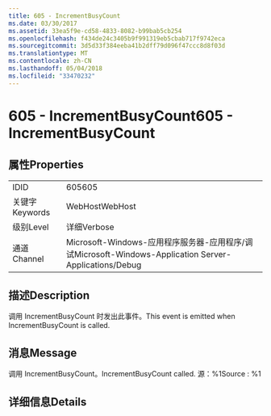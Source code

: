 ```yaml
---
title: 605 - IncrementBusyCount
ms.date: 03/30/2017
ms.assetid: 33ea5f9e-cd58-4833-8082-b99bab5cb254
ms.openlocfilehash: f434de24c3405b9f991319eb5cbab717f9742eca
ms.sourcegitcommit: 3d5d33f384eeba41b2dff79d096f47ccc8d8f03d
ms.translationtype: MT
ms.contentlocale: zh-CN
ms.lasthandoff: 05/04/2018
ms.locfileid: "33470232"
---
```

# <a name="605---incrementbusycount"></a><span data-ttu-id="fbcf6-102">605 - IncrementBusyCount</span><span class="sxs-lookup"><span data-stu-id="fbcf6-102">605 - IncrementBusyCount</span></span>
## <a name="properties"></a><span data-ttu-id="fbcf6-103">属性</span><span class="sxs-lookup"><span data-stu-id="fbcf6-103">Properties</span></span>  
  
|||  
|-|-|  
|<span data-ttu-id="fbcf6-104">ID</span><span class="sxs-lookup"><span data-stu-id="fbcf6-104">ID</span></span>|<span data-ttu-id="fbcf6-105">605</span><span class="sxs-lookup"><span data-stu-id="fbcf6-105">605</span></span>|  
|<span data-ttu-id="fbcf6-106">关键字</span><span class="sxs-lookup"><span data-stu-id="fbcf6-106">Keywords</span></span>|<span data-ttu-id="fbcf6-107">WebHost</span><span class="sxs-lookup"><span data-stu-id="fbcf6-107">WebHost</span></span>|  
|<span data-ttu-id="fbcf6-108">级别</span><span class="sxs-lookup"><span data-stu-id="fbcf6-108">Level</span></span>|<span data-ttu-id="fbcf6-109">详细</span><span class="sxs-lookup"><span data-stu-id="fbcf6-109">Verbose</span></span>|  
|<span data-ttu-id="fbcf6-110">通道</span><span class="sxs-lookup"><span data-stu-id="fbcf6-110">Channel</span></span>|<span data-ttu-id="fbcf6-111">Microsoft-Windows-应用程序服务器-应用程序/调试</span><span class="sxs-lookup"><span data-stu-id="fbcf6-111">Microsoft-Windows-Application Server-Applications/Debug</span></span>|  
  
## <a name="description"></a><span data-ttu-id="fbcf6-112">描述</span><span class="sxs-lookup"><span data-stu-id="fbcf6-112">Description</span></span>  
 <span data-ttu-id="fbcf6-113">调用 IncrementBusyCount 时发出此事件。</span><span class="sxs-lookup"><span data-stu-id="fbcf6-113">This event is emitted when IncrementBusyCount is called.</span></span>  
  
## <a name="message"></a><span data-ttu-id="fbcf6-114">消息</span><span class="sxs-lookup"><span data-stu-id="fbcf6-114">Message</span></span>  
 <span data-ttu-id="fbcf6-115">调用 IncrementBusyCount。</span><span class="sxs-lookup"><span data-stu-id="fbcf6-115">IncrementBusyCount called.</span></span> <span data-ttu-id="fbcf6-116">源：%1</span><span class="sxs-lookup"><span data-stu-id="fbcf6-116">Source : %1</span></span>  
  
## <a name="details"></a><span data-ttu-id="fbcf6-117">详细信息</span><span class="sxs-lookup"><span data-stu-id="fbcf6-117">Details</span></span>
